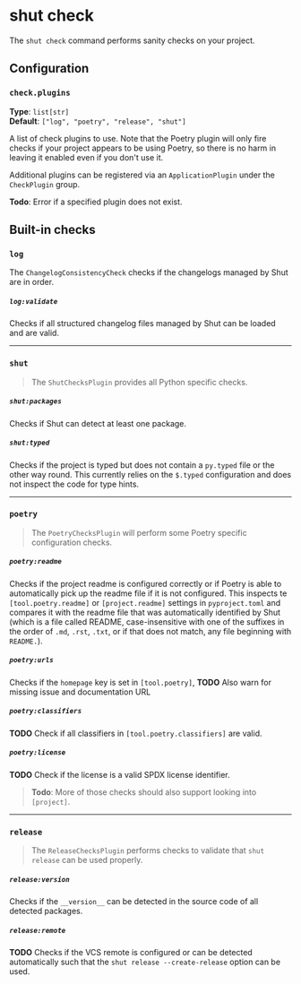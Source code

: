 # shut check

The `shut check` command performs sanity checks on your project.

## Configuration

### `check.plugins`

__Type__: `list[str]`  
__Default__: `["log", "poetry", "release", "shut"]`

A list of check plugins to use. Note that the Poetry plugin will only fire checks if your project appears to be using
Poetry, so there is no harm in leaving it enabled even if you don't use it.

Additional plugins can be registered via an `ApplicationPlugin` under the `CheckPlugin` group.

__Todo__: Error if a specified plugin does not exist.

## Built-in checks

### `log`

The `ChangelogConsistencyCheck` checks if the changelogs managed by Shut are in order.

##### `log:validate`

Checks if all structured changelog files managed by Shut can be loaded and are valid.

---

### `shut`

> The `ShutChecksPlugin` provides all Python specific checks.

##### `shut:packages`

Checks if Shut can detect at least one package.

##### `shut:typed`

Checks if the project is typed but does not contain a `py.typed` file or the other way round.
This currently relies on the `$.typed` configuration and does not inspect the code for type hints.

---

### `poetry`

> The `PoetryChecksPlugin` will perform some Poetry specific configuration checks.

##### `poetry:readme`

Checks if the project readme is configured correctly or if Poetry is able to automatically
pick up the readme file if it is not configured. This inspects te `[tool.poetry.readme]` or `[project.readme]`
settings in `pyproject.toml` and compares it with the readme file that was automatically identified by Shut
(which is a file called README, case-insensitive with one of the suffixes in the order of `.md`, `.rst`, `.txt`,
or if that does not match, any file beginning with `README.`).

##### `poetry:urls`

Checks if the `homepage` key is set in `[tool.poetry]`, __TODO__ Also warn for missing issue and
documentation URL

##### `poetry:classifiers`

__TODO__ Check if all classifiers in `[tool.poetry.classifiers]` are valid.

##### `poetry:license`

__TODO__ Check if the license is a valid SPDX license identifier.

> __Todo__: More of those checks should also support looking into `[project]`.

---

### `release`

> The `ReleaseChecksPlugin` performs checks to validate that `shut release` can be used properly.

##### `release:version`

Checks if the `__version__` can be detected in the source code of all detected packages.

##### `release:remote`

__TODO__ Checks if the VCS remote is configured or can be detected automatically such that the
`shut release --create-release` option can be used.
